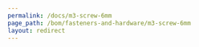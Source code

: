 ```yaml
---
permalink: /docs/m3-screw-6mm
page_path: /bom/fasteners-and-hardware/m3-screw-6mm
layout: redirect
---
```



